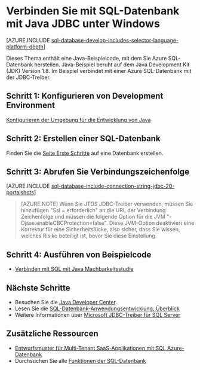 <properties
    pageTitle="Verbinden mit SQL-Datenbank mit Java JDBC unter Windows | Microsoft Azure"
    description="Zeigt ein Java-Codebeispiel, mit Azure SQL-Datenbank herstellen. Das Beispiel verwendet JDBC und läuft auf einem Windows-Client-Computer."
    services="sql-database"
    documentationCenter=""
    authors="LuisBosquez"
    manager="jhubbard"
    editor="genemi"/>


<tags
    ms.service="sql-database"
    ms.workload="drivers"
    ms.tgt_pltfrm="na"
    ms.devlang="java"
    ms.topic="article"
    ms.date="10/03/2016"
    ms.author="lbosq"/>


# <a name="connect-to-sql-database-by-using-java-with-jdbc-on-windows"></a>Verbinden Sie mit SQL-Datenbank mit Java JDBC unter Windows


[AZURE.INCLUDE [sql-database-develop-includes-selector-language-platform-depth](../../includes/sql-database-develop-includes-selector-language-platform-depth.md)] 


Dieses Thema enthält eine Java-Beispielcode, mit dem Sie Azure SQL-Datenbank herstellen. Java-Beispiel beruht auf dem Java Development Kit (JDK) Version 1.8. Im Beispiel verbindet mit einer Azure SQL-Datenbank mit der JDBC-Treiber.

## <a name="step-1--configure-development-environment"></a>Schritt 1: Konfigurieren von Development Environment

[Konfigurieren der Umgebung für die Entwicklung von Java](https://msdn.microsoft.com/library/mt720658.aspx)

## <a name="step-2-create-a-sql-database"></a>Schritt 2: Erstellen einer SQL-Datenbank

Finden Sie die [Seite Erste Schritte](sql-database-get-started.md) auf eine Datenbank erstellen.  

## <a name="step-3-get-connection-string"></a>Schritt 3: Abrufen Sie Verbindungszeichenfolge

[AZURE.INCLUDE [sql-database-include-connection-string-jdbc-20-portalshots](../../includes/sql-database-include-connection-string-jdbc-20-portalshots.md)]

> [AZURE.NOTE] Wenn Sie JTDS JDBC-Treiber verwenden, müssen Sie hinzufügen "Ssl = erforderlich" an die URL der Verbindung Zeichenfolge und müssen die folgende Option für die JVM "-Djsse.enableCBCProtection=false". Diese JVM-Option deaktiviert eine Korrektur für eine Sicherheitslücke, also sicher, dass Sie wissen, welches Risiko beteiligt ist, bevor Sie diese Einstellung.

## <a name="step-4-run-sample-code"></a>Schritt 4: Ausführen von Beispielcode

* [Verbinden mit SQL mit Java Machbarkeitsstudie](https://msdn.microsoft.com/library/mt720656.aspx)

## <a name="next-steps"></a>Nächste Schritte

* Besuchen Sie die [Java Developer Center](/develop/java/).
* Lesen Sie die [SQL-Datenbank-Anwendungsentwicklung, Überblick](sql-database-develop-overview.md)
* Weitere Informationen über [Microsoft JDBC-Treiber für SQL Server](https://msdn.microsoft.com/library/mt484311.aspx)

## <a name="additional-resources"></a>Zusätzliche Ressourcen 

* [Entwurfsmuster für Multi-Tenant SaaS-Applikationen mit SQL Azure-Datenbank](sql-database-design-patterns-multi-tenancy-saas-applications.md)
* Durchsuchen Sie alle [Funktionen der SQL-Datenbank](https://azure.microsoft.com/services/sql-database/)
